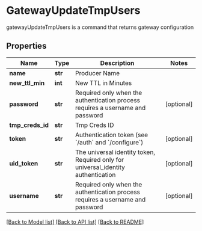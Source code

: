# GatewayUpdateTmpUsers

gatewayUpdateTmpUsers is a command that returns gateway configuration
## Properties
Name | Type | Description | Notes
------------ | ------------- | ------------- | -------------
**name** | **str** | Producer Name | 
**new_ttl_min** | **int** | New TTL in Minutes | 
**password** | **str** | Required only when the authentication process requires a username and password | [optional] 
**tmp_creds_id** | **str** | Tmp Creds ID | 
**token** | **str** | Authentication token (see &#x60;/auth&#x60; and &#x60;/configure&#x60;) | [optional] 
**uid_token** | **str** | The universal identity token, Required only for universal_identity authentication | [optional] 
**username** | **str** | Required only when the authentication process requires a username and password | [optional] 

[[Back to Model list]](../README.md#documentation-for-models) [[Back to API list]](../README.md#documentation-for-api-endpoints) [[Back to README]](../README.md)


